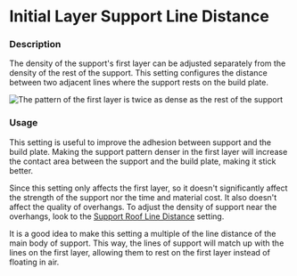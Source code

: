 Initial Layer Support Line Distance
====
### **Description**
The density of the support's first layer can be adjusted separately from the density of the rest of the support. This setting configures the distance between two adjacent lines where the support rests on the build plate.

![The pattern of the first layer is twice as dense as the rest of the support](../images/support_initial_layer_line_distance.png)

### **Usage**
This setting is useful to improve the adhesion between support and the build plate. Making the support pattern denser in the first layer will increase the contact area between the support and the build plate, making it stick better.

Since this setting only affects the first layer, so it doesn't significantly affect the strength of the support nor the time and material cost. It also doesn't affect the quality of overhangs. To adjust the density of support near the overhangs, look to the [Support Roof Line Distance](support_roof_line_distance.md) setting.

It is a good idea to make this setting a multiple of the line distance of the main body of support. This way, the lines of support will match up with the lines on the first layer, allowing them to rest on the first layer instead of floating in air.